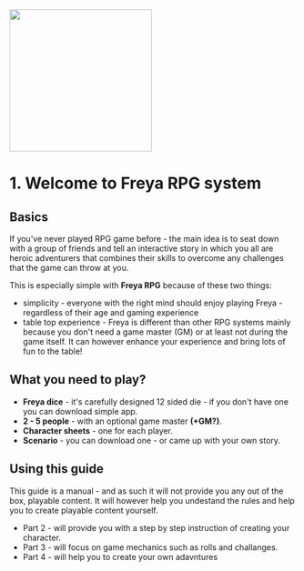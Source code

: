 <img src="https://raw.githubusercontent.com/inausoft/freya/master/freya_logo.png" width="250"/>

# 1. Welcome to Freya RPG system

## Basics
If you've never played RPG game before - the main idea is to seat down with a group of friends and tell an interactive story in which you all are heroic adventurers that combines their skills to overcome any challenges that the game can throw at you.

This is especially simple with **Freya RPG** because of these two things:
- simplicity - everyone with the right mind should enjoy playing Freya - regardless of their age and gaming experience
- table top experience - Freya is different than other RPG systems mainly because you don't need a game master (GM) or at least not during the game itself. It can however enhance your experience and bring lots of fun to the table!

## What you need to play?

- **Freya dice** - it's carefully designed 12 sided die - if you don't have one you can download simple app.
- **2 - 5 people** - with an optional game master **(+GM?)**.
- **Character sheets** - one for each player.
- **Scenario** - you can download one - or came up with your own story.

## Using this guide
This guide is a manual - and as such it will not provide you any out of the box, playable content. It will however help you undestand the rules and help you to create playable content yourself.

- Part 2 - will provide you with a step by step instruction of creating your character.
- Part 3 - will focus on game mechanics such as rolls and challanges.
- Part 4 - will help you to create your own adavntures
